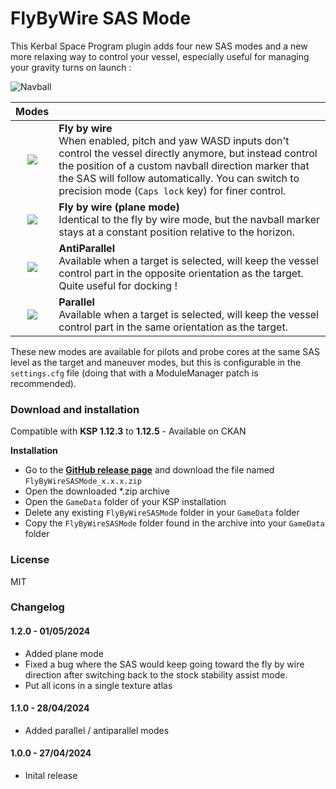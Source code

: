# FlyByWire SAS Mode

This Kerbal Space Program plugin adds four new SAS modes and a new more relaxing way to control your vessel, especially useful for managing your gravity turns on launch : 

![Navball](https://raw.githubusercontent.com/gotmachine/FlyByWireSASMode/master/ReadMeImages/NavballScreenshot.png)

| **Modes** | |
|:---:|---|
|![](https://raw.githubusercontent.com/gotmachine/FlyByWireSASMode/master/ReadMeImages/FlyByWire.png)  | **Fly by wire**<br/> When enabled, pitch and yaw WASD inputs don't control the vessel directly anymore, but instead control the position of a custom navball direction marker that the SAS will follow automatically. You can switch to precision mode (`Caps lock` key) for finer control.|
|![](https://raw.githubusercontent.com/gotmachine/FlyByWireSASMode/master/ReadMeImages/FlyByWirePlane.png)  | **Fly by wire (plane mode)**<br/>Identical to the fly by wire mode, but the navball marker stays at a constant position relative to the horizon.|
|![](https://raw.githubusercontent.com/gotmachine/FlyByWireSASMode/master/ReadMeImages/ParallelNeg.png)  | **AntiParallel**<br/>Available when a target is selected, will keep the vessel control part in the opposite orientation as the target. Quite useful for docking !|
|![](https://raw.githubusercontent.com/gotmachine/FlyByWireSASMode/master/ReadMeImages/ParallelPos.png)  | **Parallel**<br/>Available when a target is selected, will keep the vessel control part in the same orientation as the target.|

These new modes are available for pilots and probe cores at the same SAS level as the target and maneuver modes, but this is configurable in the ```settings.cfg``` file (doing that with a ModuleManager patch is recommended).

### Download and installation

Compatible with **KSP 1.12.3** to **1.12.5** - Available on CKAN

**Installation**

- Go to the **[GitHub release page](https://github.com/gotmachine/FlyByWireSASMode/releases)** and download the file named `FlyByWireSASMode_x.x.x.zip`
- Open the downloaded *.zip archive
- Open the `GameData` folder of your KSP installation
- Delete any existing `FlyByWireSASMode` folder in your `GameData` folder
- Copy the `FlyByWireSASMode` folder found in the archive into your `GameData` folder

### License

MIT

### Changelog

#### 1.2.0 - 01/05/2024
- Added plane mode
- Fixed a bug where the SAS would keep going toward the fly by wire direction after switching back to the stock stability assist mode.
- Put all icons in a single texture atlas

#### 1.1.0 - 28/04/2024
- Added parallel / antiparallel modes

#### 1.0.0 - 27/04/2024
- Inital release
